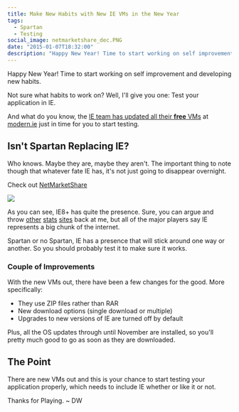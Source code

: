 ```yaml
---
title: Make New Habits with New IE VMs in the New Year
tags:
  - Spartan
  - Testing
social_image: netmarketshare_dec.PNG 
date: "2015-01-07T18:32:00"
description: "Happy New Year! Time to start working on self improvement and developing new habits."
---
```


[1]: netmarketshare_dec.PNG

Happy New Year! Time to start working on self improvement and developing new habits.

Not sure what habits to work on? Well, I'll give you one: Test your application in IE. 

And what do you know, the [IE team has updated all their **free** VMs](http://blogs.msdn.com/b/ie/archive/2015/01/06/ie-test-vms-on-modern-ie-get-a-refresh.aspx) at [modern.ie](https://www.modern.ie/en-us/virtualization-tools) just in time for you to start testing.

## Isn't Spartan Replacing IE?

Who knows. Maybe they are, maybe they aren't. The important thing to note though that whatever fate IE has, it's not just going to disappear overnight.

Check out [NetMarketShare](http://www.netmarketshare.com/browser-market-share.aspx?qprid=0&amp;qpcustomd=0)

![][1]

As you can see, IE8+ has quite the presence. Sure, you can argue and throw [other](http://stats.wikimedia.org/wikimedia/squids/SquidReportClients.htm) [stats](http://gs.statcounter.com/#browser-ww-monthly-201411-201412) [sites](http://www.w3counter.com/globalstats.php?year=2014&amp;month=12) back at me, but all of the major players say IE represents a big chunk of the internet. 

Spartan or no Spartan, IE has a presence that will stick around one way or another. So you should probably test it to make sure it works.

### Couple of Improvements

With the new VMs out, there have been a few changes for the good. More specifically:

*   They use ZIP files rather than RAR
*   New download options (single download or multiple)
*   Upgrades to new versions of IE are turned off by default

Plus, all the OS updates through until November are installed, so you'll pretty much good to go as soon as they are downloaded.

## The Point

There are new VMs out and this is your chance to start testing your application properly, which needs to include IE whether or like it or not.

Thanks for Playing. ~ DW